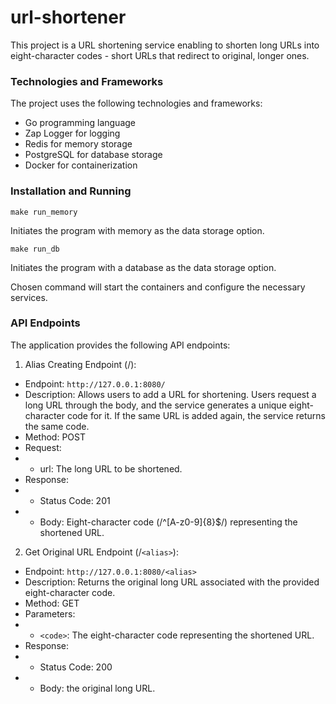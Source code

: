 # url-shortener
This project is a URL shortening service enabling to shorten long URLs into
eight-character codes - short URLs that redirect to original, longer ones.

### Technologies and Frameworks
The project uses the following technologies and frameworks:

- Go programming language
- Zap Logger for logging
- Redis for memory storage
- PostgreSQL for database storage
- Docker for containerization

### Installation and Running

```
make run_memory
```
Initiates the program with memory as the data storage option. 

```
make run_db
```
Initiates the program with a database as the data storage option.

Chosen command will start the containers and configure the necessary services.

### API Endpoints
The application provides the following API endpoints:

1. Alias Creating Endpoint (/):
- Endpoint: `http://127.0.0.1:8080/`
- Description: Allows users to add a URL for shortening. Users request a long URL through the body, and the service generates a unique eight-character code for it. If the same URL is added again, the service returns the same code.
- Method: POST
- Request:
- - url: The long URL to be shortened.
- Response:
- - Status Code: 201
- - Body: Eight-character code (/^[A-z0-9]{8}$/) representing the shortened URL.

2. Get Original URL Endpoint (/`<alias>`):
- Endpoint: `http://127.0.0.1:8080/<alias>`
- Description: Returns the original long URL associated with the provided eight-character code.
- Method: GET
- Parameters:
- - `<code>`: The eight-character code representing the shortened URL.
- Response:
- - Status Code: 200
- - Body: the original long URL.
